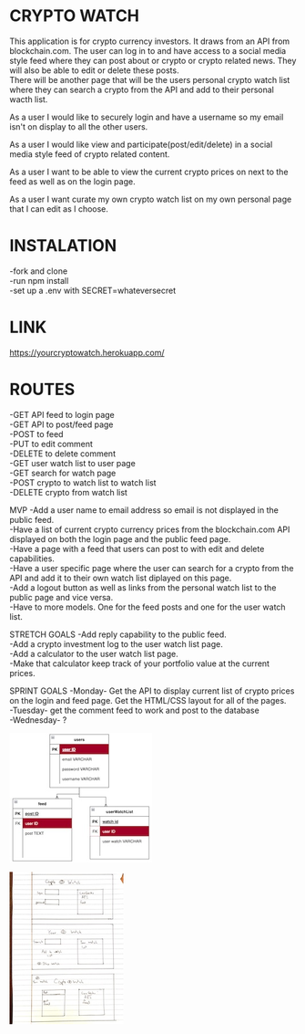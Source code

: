 # CRYPTO WATCH<br>

This application is for crypto currency investors. It draws from an API from blockchain.com.
The user can log in to and have access to a social media style feed where they can post about or crypto or crypto related news. They will also be able to edit or delete these posts.<br>
There will be another page that will be the users personal crypto watch list where they can search a crypto from the API and add to their personal wacth list.<br>

As a user I would like to securely login and have a username so my email isn't on display to all the other users.

As a user I would like view and participate(post/edit/delete) in a social media style feed of crypto related content.

As a user I want to be able to view the current crypto prices on next to the feed as well as on the login page.

As a user I want curate my own crypto watch list on my own personal page that I can edit as I choose.

# INSTALATION

-fork and clone<br>
-run npm install<br>
-set up a .env with SECRET=whateversecret<br>

# LINK

https://yourcryptowatch.herokuapp.com/

# ROUTES

-GET API feed to login page<br>
-GET API to post/feed page<br>
-POST to feed<br>
-PUT to edit comment<br>
-DELETE to delete comment<br>
-GET user watch list to user page<br>
-GET search for watch page<br>
-POST crypto to watch list to watch list<br>
-DELETE crypto from watch list<br>

MVP
-Add a user name to email address so email is not displayed in the public feed.<br>
-Have a list of current crypto currency prices from the blockchain.com API displayed on both the login page and the public feed page.<br>
-Have a page with a feed that users can post to with edit and delete capabilities.<br>
-Have a user specific page where the user can search for a crypto from the API and add it to their own watch list diplayed on this page.<br>
-Add a logout button as well as links from the personal watch list to the public page and vice versa.<br>
-Have to more models. One for the feed posts and one for the user watch list.<br>

STRETCH GOALS
-Add reply capability to the public feed.<br>
-Add a crypto investment log to the user watch list page.<br>
-Add a calculator to the user watch list page.<br>
-Make that calculator keep track of your portfolio value at the current prices.<br>

SPRINT GOALS
-Monday- Get the API to display current list of crypto prices on the login and feed page. Get the HTML/CSS layout for all of the pages.<br>
-Tuesday- get the comment feed to work and post to the database<br>
-Wednesday- ? <br>

![My ERDs](./DATABASE.jpg)

![my WIREFRAMES](./Wireframe.jpg)

